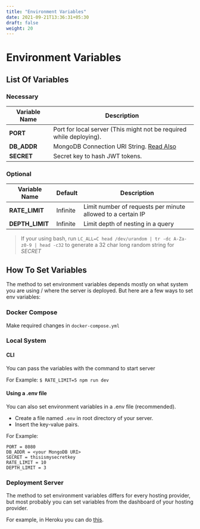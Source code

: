 ```yaml
---
title: "Environment Variables"
date: 2021-09-21T13:36:31+05:30
draft: false
weight: 20
---
```


# Environment Variables

## List Of Variables 

### Necessary

| Variable Name | Description |
| --- | ----------- |
| **PORT** | Port for local server (This might not be required while deploying). |
| **DB_ADDR** | MongoDB Connection URI String. [Read Also](https://docs.mongodb.com/manual/reference/connection-string/) |
| **SECRET** | Secret key to hash JWT tokens. |


### Optional

| Variable Name | Default | Description |
| --- | ----------- | -- |
| **RATE_LIMIT** | Infinite | Limit number of requests per minute allowed to a certain IP |
| **DEPTH_LIMIT** | Infinite | Limit depth of nesting in a query |


> If your using bash, run `LC_ALL=C head /dev/urandom | tr -dc A-Za-z0-9 | head -c32` to generate a 32 char long random string for _SECRET_


## How To Set Variables

The method to set environment variables depends mostly on what system you are using / where the server is deployed. But here are a few ways to set env variables:

### Docker Compose

Make required changes in `docker-compose.yml`

### Local System

#### CLI

You can pass the variables with the command to start server 

For Example: `$ RATE_LIMIT=5 npm run dev`

#### Using a .env file

You can also set environment variables in a .env file (recommended).

- Create a file named `.env` in root directory of your server.
- Insert the key-value pairs.

For Example:
```text
PORT = 8080
DB_ADDR = <your MongoDB URI>
SECRET = thisismysecretkey
RATE_LIMIT = 10
DEPTH_LIMIT = 3
```

### Deployment Server

The method to set environment variables differs for every hosting provider, but most probably you can set variables from the dashboard of your hosting provider. 

For example, in Heroku you can do [this](https://devcenter.heroku.com/articles/config-vars#using-the-heroku-dashboard).
